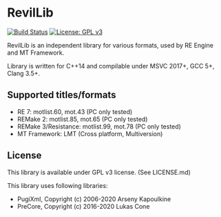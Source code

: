 # RevilLib

[![Build Status](https://travis-ci.com/PredatorCZ/RevilLib.svg?branch=master)](https://travis-ci.com/PredatorCZ/RevilLib)
[![License: GPL v3](https://img.shields.io/badge/License-GPLv3-blue.svg)](https://www.gnu.org/licenses/gpl-3.0)

RevilLib is an independent library for various formats, used by RE Engine and MT Framework.

Library is written for C++14 and compilable under MSVC 2017+, GCC 5+, Clang 3.5+.

## Supported titles/formats

* RE 7: motlist.60, mot.43 (PC only tested)
* REMake 2: motlist.85, mot.65 (PC only tested)
* REMake 3/Resistance: motlist.99, mot.78 (PC only tested)
* MT Framework: LMT (Cross platform, Multiversion)

## License

This library is available under GPL v3 license. (See LICENSE.md)

This library uses following libraries:

* PugiXml, Copyright (c) 2006-2020 Arseny Kapoulkine
* PreCore, Copyright (c) 2016-2020 Lukas Cone
